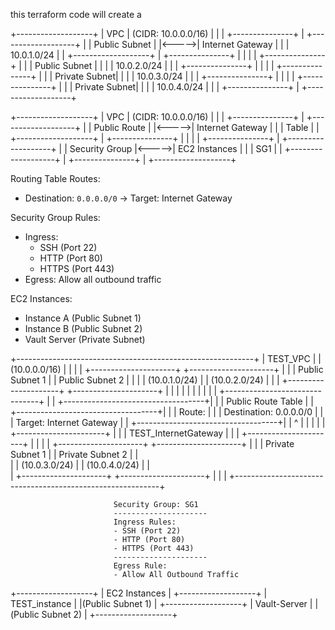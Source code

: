 this terraform code will create a 

+-------------------+
|       VPC         | (CIDR: 10.0.0.0/16)
|                   |
| +---------------+ |       +-------------------+
| | Public Subnet | |<----->| Internet Gateway   |
| | 10.0.1.0/24   | |       +-------------------+
| +---------------+ |
|                   |
| +---------------+ |
| | Public Subnet | |
| | 10.0.2.0/24   | |
| +---------------+ |
|                   |
| +---------------+ |
| | Private Subnet| |
| | 10.0.3.0/24   | |
| +---------------+ |
|                   |
| +---------------+ |
| | Private Subnet| |
| | 10.0.4.0/24   | |
| +---------------+ |
+-------------------+

+-------------------+
|       VPC         | (CIDR: 10.0.0.0/16)
|                   |
| +---------------+ |       +-------------------+
| | Public Route  | |<----->| Internet Gateway   |
| | Table         | |       +-------------------+
| +---------------+ |
|                   |
| +---------------+ |       +-------------------+
| | Security Group |<----->| EC2 Instances      |
| | SG1           | |       +-------------------+
| +---------------+ |
+-------------------+

Routing Table Routes:
- Destination: `0.0.0.0/0` -> Target: Internet Gateway

Security Group Rules:
- Ingress: 
   - SSH (Port 22)
   - HTTP (Port 80)
   - HTTPS (Port 443)
- Egress: Allow all outbound traffic

EC2 Instances:
- Instance A (Public Subnet 1)
- Instance B (Public Subnet 2)
- Vault Server (Private Subnet)


+-----------------------------------------------------------+
|                          TEST_VPC                         |
|                        (10.0.0.0/16)                      |
|                                                           |
|    +---------------------+      +---------------------+   |
|    |    Public Subnet 1  |      |    Public Subnet 2  |   |
|    |    (10.0.1.0/24)    |      |    (10.0.2.0/24)    |   |
|    +---------------------+      +---------------------+   |
|           |                               |               |
|           |                               |               |
|           +-------------------------------+               |
|                      +-----------------------------------+|
|                      |         Public Route Table         |
|                      +-----------------------------------+|
|                      | Route:                             |
|                      | Destination: 0.0.0.0/0             |
|                      | Target: Internet Gateway           |
|                      +-----------------------------------+|
|                               ^                           |
|                               |                           |
|                       +----------------------+            |
|                       | TEST_InternetGateway |            |
|                       +----------------------+            |
|                                                           |
|    +---------------------+      +---------------------+   |
|    |    Private Subnet 1 |      |   Private Subnet 2  |   |  
|    |    (10.0.3.0/24)    |      |  (10.0.4.0/24)      |   |  
|    +---------------------+      +---------------------+   |
|                                                           |
+-----------------------------------------------------------+

                           Security Group: SG1
                           ---------------------
                           Ingress Rules:
                           - SSH (Port 22)
                           - HTTP (Port 80)
                           - HTTPS (Port 443)
                           ---------------------
                           Egress Rule:
                           - Allow All Outbound Traffic


+-------------------+
|   EC2 Instances    |
+-------------------+
| TEST_instance      |
|(Public Subnet 1)   |
+-------------------+
| Vault-Server       |
|(Public Subnet 2)   |
+-------------------+